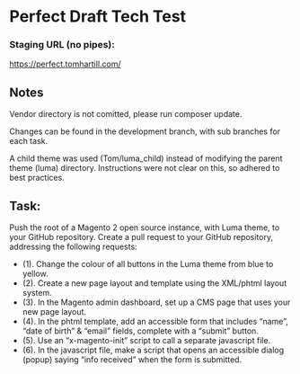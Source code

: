 # Perfect Draft Tech Test

<h3>Staging URL (no pipes):</h3>

https://perfect.tomhartill.com/

## Notes

Vendor directory is not comitted, please run composer update.

Changes can be found in the development branch, with sub branches for each task.

A child theme was used (Tom/luma_child) instead of modifying the parent theme (luma) directory. 
Instructions were not clear on this, so adhered to best practices.

## Task:

Push the root of a Magento 2 open source instance, with Luma theme, to your GitHub repository.
Create a pull request to your GitHub repository, addressing the following requests:

- (1). Change the colour of all buttons in the Luma theme from blue to yellow.
- (2). Create a new page layout and template using the XML/phtml layout system.
- (3). In the Magento admin dashboard, set up a CMS page that uses your new page layout.
- (4). In the phtml template, add an accessible form that includes “name”, “date of birth” & “email” fields, complete with a “submit” button.
- (5). Use an “x-magento-init” script to call a separate javascript file.
- (6). In the javascript file, make a script that opens an accessible dialog (popup) saying “info received” when the form is submitted.
